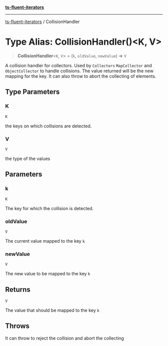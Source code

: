 [**ts-fluent-iterators**](../README.md)

---

[ts-fluent-iterators](../README.md) / CollisionHandler

# Type Alias: CollisionHandler()\<K, V\>

> **CollisionHandler**\<`K`, `V`\> = (`k`, `oldValue`, `newValue`) => `V`

A collision handler for collectors. Used by `Collectors` `MapCollector` and `ObjectCollector` to handle collisions.
The value returned will be the new mapping for the key. It can also throw to abort the collecting of elements.

## Type Parameters

### K

`K`

the keys on which collisions are detected.

### V

`V`

the type of the values

## Parameters

### k

`K`

The key for which the collision is detected.

### oldValue

`V`

The current value mapped to the key `k`

### newValue

`V`

The new value to be mapped to the key `k`

## Returns

`V`

The value that should be mapped to the key `k`

## Throws

It can throw to reject the collision and abort the collecting
